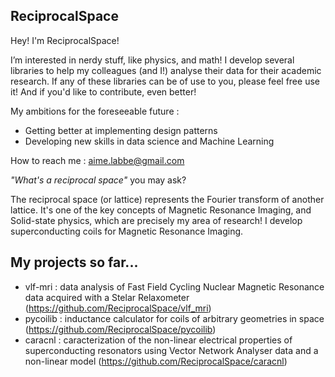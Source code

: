 ReciprocalSpace
---------------
Hey! I'm ReciprocalSpace!

I’m interested in nerdy stuff, like physics, and math! I develop several libraries to help my colleagues (and I!) analyse their data for their academic research.
If any of these libraries can be of use to you, please feel free use it! And if you'd like to contribute, even better!

My ambitions for the foreseeable future :
- Getting better at implementing design patterns
- Developing new skills in data science and Machine Learning 

How to reach me : aime.labbe@gmail.com

*"What's a reciprocal space"* you may ask?

The reciprocal space (or lattice) represents the Fourier transform of another lattice. It's one of the key concepts of Magnetic Resonance Imaging, and Solid-state physics, which are precisely my area of research! I develop superconducting coils for Magnetic Resonance Imaging.


My projects so far...
---------------------
- vlf-mri : data analysis of Fast Field Cycling Nuclear Magnetic Resonance data acquired with a Stelar Relaxometer (https://github.com/ReciprocalSpace/vlf_mri)
- pycoilib : inductance calculator for coils of arbitrary geometries in space (https://github.com/ReciprocalSpace/pycoilib)
- caracnl : caracterization of the non-linear electrical properties of superconducting resonators using Vector Network Analyser data and a non-linear model (https://github.com/ReciprocalSpace/caracnl)
